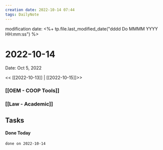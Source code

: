 ```yaml
---
creation date: 2022-10-14 07:44
tags: DailyNote 
---
```


modification date: <%+ tp.file.last_modified_date("dddd Do MMMM YYYY HH:mm:ss") %> 

# 2022-10-14

Date: Oct 5, 2022

<< [[2022-10-13]] | [[2022-10-15]]>>


### [[OEM - COOP Tools]]


### [[Law - Academic]]


## Tasks


#### Done Today

```tasks
done on 2022-10-14
```

